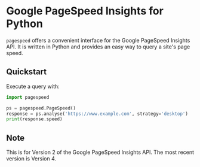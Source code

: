 # Google PageSpeed Insights for Python

`pagespeed` offers a convenient interface for the Google PageSpeed Insights API.
It is written in Python and provides an easy way to query a site's page speed.

## Quickstart
Execute a query with:

```python
import pagespeed

ps = pagespeed.PageSpeed()
response = ps.analyse('https://www.example.com', strategy='desktop')
print(response.speed)
```

## Note
This is for Version 2 of the Google PageSpeed Insights API. The most recent version
is Version 4.